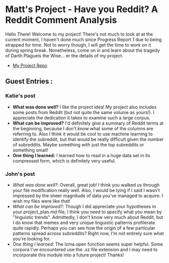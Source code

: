 # Matt's Project - Have you Reddit? A Reddit Comment Analysis
Hello There! Welcome to my project! There's not much to look at at the current moment, I haven't done much since Progress Report 1 due to being strapped for time. Not to worry though, I will get the time to work on it during spring break. Nonetheless, come on in and learn about the tragedy of Darth Plagueis the Wise... er the details of my project.

* [My Project Repo](https://github.com/Data-Science-for-Linguists-2019/Reddit-Comment-Analysis)

## Guest Entries : 

### Katie's post
- **What was done well?** I like the project idea! My project also includes some posts from Reddit (but not quite the same volume as yours!). I appreciate the dedication it takes to examine such a large corpus.
- **What can be improved?** I'd definitely give a summary of Reddit terms at the beginning, because I don't know what some of the columns are referring to. Also I think it would be cool to use machine learning to identify the subreddit, but that would be really difficult given the number of subreddits. Maybe something with just the top subreddits or something small!
- **One thing I learned:** I learned how to read in a huge data set in its compressed form, which is definitely very useful.

### John's post
- *What was done well?*: Overall, great job! I think you walked us through your file modification really well. Also, I would be lying if I said I wasn't impressed by the sheer magnitude of data you've managed to acquire. I wish my files were like that!
- *What can be improved?*: Though I did appreciate your hypotheses in your project_plan.md file, I think you need to specify what you mean by "linguistic trends". Admittedly, I don't know very much about Reddit, but I do know that memes and very unique linguistic patterns profilerate quite rapidly. Perhaps you can see how the origin of a few particular patterns spread across subreddits? Right now, I'm not entirely sure what you're looking for. 
- *One thing I learned*: The lzma.open function seems super helpful. Some corpora I've encountered use the .xz file extension and I may need to incorporate this module into a future project! Thanks!

